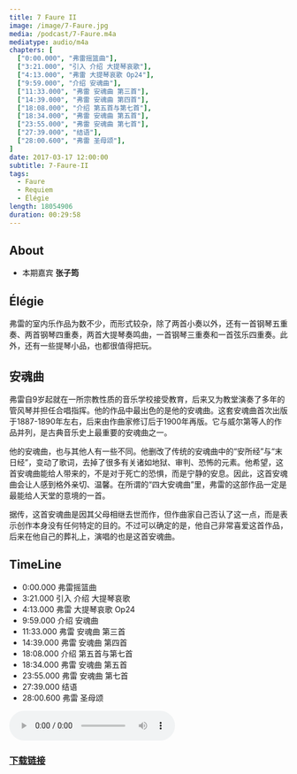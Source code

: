 ```yaml
---
title: 7 Faure II
image: /image/7-Faure.jpg
media: /podcast/7-Faure.m4a
mediatype: audio/m4a
chapters: [
  ["0:00.000", "弗雷摇篮曲"],
  ["3:21.000", "引入 介绍 大提琴哀歌"],
  ["4:13.000", "弗雷 大提琴哀歌 Op24"],
  ["9:59.000", "介绍 安魂曲"],
  ["11:33.000", "弗雷 安魂曲 第三首"],
  ["14:39.000", "弗雷 安魂曲 第四首"],
  ["18:08.000", "介绍 第五首与第七首"],
  ["18:34.000", "弗雷 安魂曲 第五首"],
  ["23:55.000", "弗雷 安魂曲 第七首"],
  ["27:39.000", "结语"],
  ["28:00.600", "弗雷 圣母颂"],
]
date: 2017-03-17 12:00:00
subtitle: 7-Faure-II
tags:
  - Faure
  - Requiem
  - Élégie
length: 18054906
duration: 00:29:58
---
```

## About
- 本期嘉宾 **张子筠**

## Élégie
弗雷的室内乐作品为数不少，而形式较杂，除了两首小奏以外，还有一首钢琴五重奏、两首钢琴四重奏，两首大提琴奏鸣曲，一首钢琴三重奏和一首弦乐四重奏。此外，还有一些提琴小品，也都很值得把玩。

<!--more-->

## 安魂曲
弗雷自9岁起就在一所宗教性质的音乐学校接受教育，后来又为教堂演奏了多年的管风琴并担任合唱指挥。他的作品中最出色的是他的安魂曲。这套安魂曲首次出版于1887-1890年左右，后来由作曲家修订后于1900年再版。它与威尔第等人的作品并列，是古典音乐史上最重要的安魂曲之一。

他的安魂曲，也与其他人有一些不同。他删改了传统的安魂曲中的“安所经”与“末日经”，变动了歌词，去掉了很多有关诸如地狱、审判、恐怖的元素。他希望，这首安魂曲能给人带来的，不是对于死亡的恐惧，而是宁静的安息。因此，这首安魂曲会让人感到格外亲切、温馨。在所谓的“四大安魂曲”里，弗雷的这部作品一定是最能给人天堂的意境的一首。

据传，这首安魂曲是因其父母相继去世而作，但作曲家自己否认了这一点，而是表示创作本身没有任何特定的目的。不过可以确定的是，他自己非常喜爱这首作品，后来在他自己的葬礼上，演唱的也是这首安魂曲。

## TimeLine
- 0:00.000 弗雷摇篮曲
- 3:21.000 引入 介绍 大提琴哀歌
- 4:13.000 弗雷 大提琴哀歌 Op24
- 9:59.000 介绍 安魂曲
- 11:33.000 弗雷 安魂曲 第三首
- 14:39.000 弗雷 安魂曲 第四首
- 18:08.000 介绍 第五首与第七首
- 18:34.000 弗雷 安魂曲 第五首
- 23:55.000 弗雷 安魂曲 第七首
- 27:39.000 结语
- 28:00.600 弗雷 圣母颂

<audio src="//static.sapu.gq/podcast/7-Faure.m4a" controls preload="metadata"></audio>
### [下载链接](//static.sapu.gq/podcast/7-Faure.m4a)

